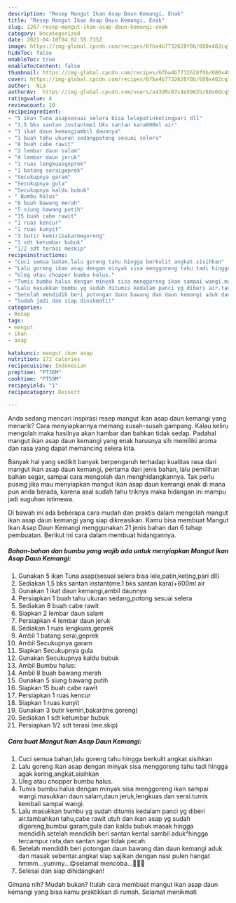 ```yaml
---
description: "Resep Mangut Ikan Asap Daun Kemangi, Enak"
title: "Resep Mangut Ikan Asap Daun Kemangi, Enak"
slug: 1267-resep-mangut-ikan-asap-daun-kemangi-enak
category: Uncategorized
date: 2021-04-10T04:02:55.735Z
image: https://img-global.cpcdn.com/recipes/6fba4b7732628f0b/680x482cq70/mangut-ikan-asap-daun-kemangi-foto-resep-utama.jpg
hideToc: false
enableToc: true
enableTocContent: false
thumbnail: https://img-global.cpcdn.com/recipes/6fba4b7732628f0b/680x482cq70/mangut-ikan-asap-daun-kemangi-foto-resep-utama.jpg
cover: https://img-global.cpcdn.com/recipes/6fba4b7732628f0b/680x482cq70/mangut-ikan-asap-daun-kemangi-foto-resep-utama.jpg
author:  Nia
authorAv:  https://img-global.cpcdn.com/users/a43d9c87c4e5962b/60x60cq50/avatar.jpg
ratingvalue: 4
reviewcount: 10
recipeingredient:
- "5 ikan Tuna asapsesuai selera bisa lelepatinketingpari dll"
- "1,5 bks santan instantme1 bks santan kara600ml air"
- "1 ikat daun kemangiambil daunnya"
- "1 buah tahu ukuran sedangpotong sesuai selera"
- "8 buah cabe rawit"
- "2 lembar daun salam"
- "4 lembar daun jeruk"
- "1 ruas lengkuasgeprek"
- "1 batang seraigeprek"
- "Secukupnya garam"
- "Secukupnya gula"
- "Secukupnya kaldu bubuk"
- " Bumbu halus"
- "8 buah bawang merah"
- "5 siung bawang putih"
- "15 buah cabe rawit"
- "1 ruas kencur"
- "1 ruas kunyit"
- "3 butir kemiribakarmegoreng"
- "1 sdt ketumbar bubuk"
- "1/2 sdt terasi meskip"
recipeinstructions:
- "Cuci semua bahan,lalu goreng tahu hingga berkulit angkat.sisihkan"
- "Lalu goreng ikan asap dengan minyak sisa menggoreng tahu tadi hingga agak kering,angkat.sisihkan"
- "Uleg atau chopper bumbu halus."
- "Tumis bumbu halus dengan minyak sisa menggoreng ikan sampai wangi.masukkan daun salam,daun jeruk,lengkuas dan serai.tumis kembali sampai wangi."
- "Lalu masukkan bumbu yg sudah ditumis kedalam panci yg diberi air.tambahkan tahu,cabe rawit utuh dan ikan asap yg sudah digoreng,bumbui garam,gula dan kaldu bubuk masak hingga mendidih.setelah mendidih beri santan kental sambil aduk²hingga tercampur rata,dan santan agar tidak pecah."
- "Setelah mendidih beri potongan daun bawang dan daun kemangi aduk dan masak sebentar.angkat siap sajikan dengan nasi pulen hangat hmmm...yummy...😋selamat mencoba...🙏🙏🙏"
- "Sudah jadi dan siap dinikmati!"
categories:
- Resep
tags:
- mangut
- ikan
- asap

katakunci: mangut ikan asap 
nutrition: 172 calories
recipecuisine: Indonesian
preptime: "PT36M"
cooktime: "PT59M"
recipeyield: "1"
recipecategory: Dessert

---
```



Anda sedang mencari inspirasi resep mangut ikan asap daun kemangi yang menarik? Cara menyiapkannya memang susah-susah gampang. Kalau keliru mengolah maka hasilnya akan hambar dan bahkan tidak sedap. Padahal mangut ikan asap daun kemangi yang enak harusnya sih memiliki aroma dan rasa yang dapat memancing selera kita.


Banyak hal yang sedikit banyak berpengaruh terhadap kualitas rasa dari mangut ikan asap daun kemangi, pertama dari jenis bahan, lalu pemilihan bahan segar, sampai cara mengolah dan menghidangkannya. Tak perlu pusing jika mau menyiapkan mangut ikan asap daun kemangi enak di mana pun anda berada, karena asal sudah tahu triknya maka hidangan ini mampu jadi suguhan istimewa.




Di bawah ini ada beberapa cara mudah dan praktis dalam mengolah mangut ikan asap daun kemangi yang siap dikreasikan. Kamu bisa membuat Mangut Ikan Asap Daun Kemangi menggunakan 21 jenis bahan dan 6 tahap pembuatan. Berikut ini cara dalam membuat hidangannya.

<!--inarticleads1-->

##### Bahan-bahan dan bumbu yang wajib ada untuk menyiapkan Mangut Ikan Asap Daun Kemangi:

1. Gunakan 5 ikan Tuna asap(sesuai selera bisa lele,patin,keting,pari dll)
1. Sediakan 1,5 bks santan instant(me.1 bks santan kara)+600ml air
1. Gunakan 1 ikat daun kemangi,ambil daunnya
1. Persiapkan 1 buah tahu ukuran sedang,potong sesuai selera
1. Sediakan 8 buah cabe rawit
1. Siapkan 2 lembar daun salam
1. Persiapkan 4 lembar daun jeruk
1. Sediakan 1 ruas lengkuas,geprek
1. Ambil 1 batang serai,geprek
1. Ambil Secukupnya garam
1. Siapkan Secukupnya gula
1. Gunakan Secukupnya kaldu bubuk
1. Ambil  Bumbu halus:
1. Ambil 8 buah bawang merah
1. Gunakan 5 siung bawang putih
1. Siapkan 15 buah cabe rawit
1. Persiapkan 1 ruas kencur
1. Siapkan 1 ruas kunyit
1. Gunakan 3 butir kemiri,bakar(me.goreng)
1. Sediakan 1 sdt ketumbar bubuk
1. Persiapkan 1/2 sdt terasi (me.skip)




<!--inarticleads2-->

##### Cara buat Mangut Ikan Asap Daun Kemangi:

1. Cuci semua bahan,lalu goreng tahu hingga berkulit angkat.sisihkan
1. Lalu goreng ikan asap dengan minyak sisa menggoreng tahu tadi hingga agak kering,angkat.sisihkan
1. Uleg atau chopper bumbu halus.
1. Tumis bumbu halus dengan minyak sisa menggoreng ikan sampai wangi.masukkan daun salam,daun jeruk,lengkuas dan serai.tumis kembali sampai wangi.
1. Lalu masukkan bumbu yg sudah ditumis kedalam panci yg diberi air.tambahkan tahu,cabe rawit utuh dan ikan asap yg sudah digoreng,bumbui garam,gula dan kaldu bubuk masak hingga mendidih.setelah mendidih beri santan kental sambil aduk²hingga tercampur rata,dan santan agar tidak pecah.
1. Setelah mendidih beri potongan daun bawang dan daun kemangi aduk dan masak sebentar.angkat siap sajikan dengan nasi pulen hangat hmmm...yummy...😋selamat mencoba...🙏🙏🙏
1. Selesai dan siap dihidangkan!



Gimana nih? Mudah bukan? Itulah cara membuat mangut ikan asap daun kemangi yang bisa kamu praktikkan di rumah. Selamat menikmati
